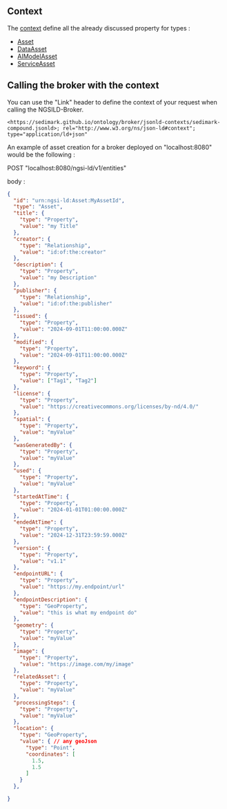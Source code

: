 ## Context
The [context](https://sedimark.github.io/ontology/broker/jsonld-contexts/sedimark-compound.jsonld) define all
the already discussed property for types :
- [Asset](https://sedimark.github.io/ontology/broker/jsonld-contexts/sedimark-asset.jsonld)
- [DataAsset](https://sedimark.github.io/ontology/broker/jsonld-contexts/sedimark-data-asset.jsonld)
- [AIModelAsset](https://sedimark.github.io/ontology/broker/jsonld-contexts/sedimark-ai-model-asset.jsonld)
- [ServiceAsset](https://sedimark.github.io/ontology/broker/jsonld-contexts/sedimark-service-asset.jsonld)

## Calling the broker with the context
You can use the "Link" header to define the context of your request when calling the NGSILD-Broker.
```
<https://sedimark.github.io/ontology/broker/jsonld-contexts/sedimark-compound.jsonld>; rel="http://www.w3.org/ns/json-ld#context"; type="application/ld+json"
```

An example of asset creation for a broker deployed on "localhost:8080" would be the following :

POST "localhost:8080/ngsi-ld/v1/entities"

body :
```json
{
  "id": "urn:ngsi-ld:Asset:MyAssetId",
  "type": "Asset",
  "title": {
    "type": "Property",
    "value": "my Title"
  },
  "creator": {
    "type": "Relationship",
    "value": "id:of:the:creator"
  },
  "description": {
    "type": "Property",
    "value": "my Description"
  },
  "publisher": {
    "type": "Relationship",
    "value": "id:of:the:publisher"
  },
  "issued": {
    "type": "Property",
    "value": "2024-09-01T11:00:00.000Z"
  },
  "modified": {
    "type": "Property",
    "value": "2024-09-01T11:00:00.000Z"
  },
  "keyword": {
    "type": "Property",
    "value": ["Tag1", "Tag2"]
  },
  "license": {
    "type": "Property",
    "value": "https://creativecommons.org/licenses/by-nd/4.0/"
  },
  "spatial": {
    "type": "Property",
    "value": "myValue"
  },
  "wasGeneratedBy": {
    "type": "Property",
    "value": "myValue"
  },
  "used": {
    "type": "Property",
    "value": "myValue"
  },
  "startedAtTime": {
    "type": "Property",
    "value": "2024-01-01T01:00:00.000Z"
  },
  "endedAtTime": {
    "type": "Property",
    "value": "2024-12-31T23:59:59.000Z"
  },
  "version": {
    "type": "Property",
    "value": "v1.1"
  },
  "endpointURL": {
    "type": "Property",
    "value": "https://my.endpoint/url"
  },
  "endpointDescription": {
    "type": "GeoProperty",
    "value": "this is what my endpoint do"
  },
  "geometry": {
    "type": "Property",
    "value": "myValue"
  },
  "image": {
    "type": "Property",
    "value": "https://image.com/my/image"
  },
  "relatedAsset": {
    "type": "Property",
    "value": "myValue"
  },
  "processingSteps": {
    "type": "Property",
    "value": "myValue"
  },
  "location": {
    "type": "GeoProperty",
    "value": { // any geoJson
      "type": "Point",
      "coordinates": [
        1.5,
        1.5
      ]
    }
  },

}

```